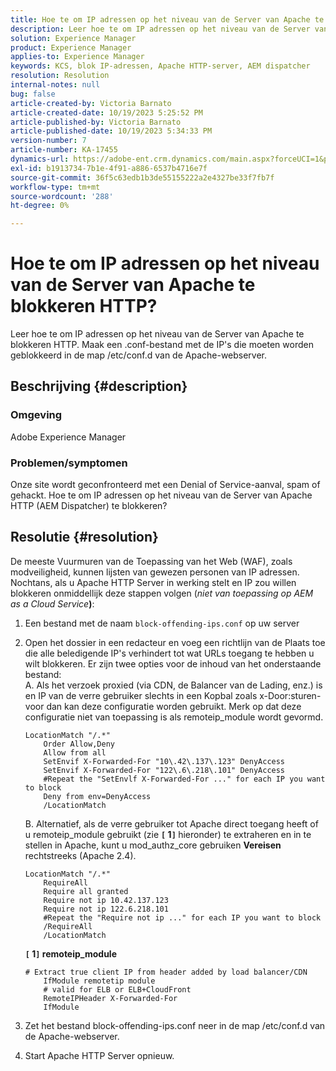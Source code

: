 ```yaml
---
title: Hoe te om IP adressen op het niveau van de Server van Apache te blokkeren HTTP?
description: Leer hoe te om IP adressen op het niveau van de Server van Apache te blokkeren HTTP.
solution: Experience Manager
product: Experience Manager
applies-to: Experience Manager
keywords: KCS, blok IP-adressen, Apache HTTP-server, AEM dispatcher
resolution: Resolution
internal-notes: null
bug: false
article-created-by: Victoria Barnato
article-created-date: 10/19/2023 5:25:52 PM
article-published-by: Victoria Barnato
article-published-date: 10/19/2023 5:34:33 PM
version-number: 7
article-number: KA-17455
dynamics-url: https://adobe-ent.crm.dynamics.com/main.aspx?forceUCI=1&pagetype=entityrecord&etn=knowledgearticle&id=9cbb468a-a46e-ee11-8df0-6045bd006793
exl-id: b1913734-7b1e-4f91-a886-6537b4716e7f
source-git-commit: 36f5c63edb1b3de55155222a2e4327be33f7fb7f
workflow-type: tm+mt
source-wordcount: '288'
ht-degree: 0%

---
```


# Hoe te om IP adressen op het niveau van de Server van Apache te blokkeren HTTP?


Leer hoe te om IP adressen op het niveau van de Server van Apache te blokkeren HTTP. Maak een .conf-bestand met de IP&#39;s die moeten worden geblokkeerd in de map /etc/conf.d van de Apache-webserver.

## Beschrijving {#description}


### <b>Omgeving</b>

Adobe Experience Manager



### <b>Problemen/symptomen</b>

Onze site wordt geconfronteerd met een Denial of Service-aanval, spam of gehackt. Hoe te om IP adressen op het niveau van de Server van Apache HTTP (AEM Dispatcher) te blokkeren?


## Resolutie {#resolution}


De meeste Vuurmuren van de Toepassing van het Web (WAF), zoals modveiligheid, kunnen lijsten van gewezen personen van IP adressen. Nochtans, als u Apache HTTP Server in werking stelt en IP zou willen blokkeren onmiddellijk deze stappen volgen (*niet van toepassing op AEM as a Cloud Service<b>*)</b>:

1. Een bestand met de naam `block-offending-ips.conf` op uw server
2. Open het dossier in een redacteur en voeg een richtlijn van de Plaats toe die alle beledigende IP&#39;s verhindert tot wat URLs toegang te hebben u wilt blokkeren. Er zijn twee opties voor de inhoud van het onderstaande bestand:<br>    A. Als het verzoek proxied (via CDN, de Balancer van de Lading, enz.) is en IP van de verre gebruiker slechts in een Kopbal zoals x-Door:sturen-voor dan kan deze configuratie worden gebruikt. Merk op dat deze configuratie niet van toepassing is als remoteip_module wordt gevormd.


   ```
   LocationMatch "/.*"
       Order Allow,Deny
       Allow from all
       SetEnvif X-Forwarded-For "10\.42\.137\.123" DenyAccess
       SetEnvif X-Forwarded-For "122\.6\.218\.101" DenyAccess
       #Repeat the "SetEnvlf X-Forwarded-For ..." for each IP you want to block
       Deny from env=DenyAccess
       /LocationMatch
   ```

   B. Alternatief, als de verre gebruiker tot Apache direct toegang heeft of u remoteip_module gebruikt (zie <b>`[` 1`]` </b> hieronder) te extraheren en in te stellen in Apache, kunt u mod_authz_core gebruiken <b>Vereisen</b> rechtstreeks (Apache 2.4).


   ```
   LocationMatch "/.*"
       RequireAll
       Require all granted
       Require not ip 10.42.137.123
       Require not ip 122.6.218.101
       #Repeat the "Require not ip ..." for each IP you want to block
       /RequireAll
       /LocationMatch
   ```


   <b>`[` 1`]`  remoteip_module</b>


   ```
   # Extract true client IP from header added by load balancer/CDN
       IfModule remotetip module
       # valid for ELB or ELB+CloudFront
       RemoteIPHeader X-Forwarded-For
       IfModule
   ```


3. Zet het bestand block-offending-ips.conf neer in de map /etc/conf.d van de Apache-webserver.
4. Start Apache HTTP Server opnieuw.
